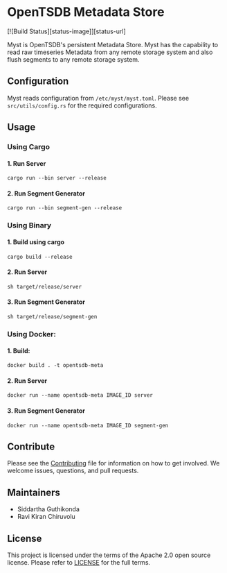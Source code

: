 OpenTSDB Metadata Store
===============================
[![Build Status][status-image]][status-url]

Myst is OpenTSDB's persistent Metadata Store. Myst has the capability to read raw timeseries Metadata from any remote storage system and also flush segments to any remote storage system.  

Configuration
-------------

Myst reads configuration from `/etc/myst/myst.toml`.
Please see `src/utils/config.rs` for the required configurations.

Usage
-----

### Using Cargo
#### 1. Run Server
```cargo run --bin server --release```
#### 2. Run Segment Generator
```cargo run --bin segment-gen --release```

### Using Binary
#### 1. Build using cargo
```cargo build --release```
#### 2. Run Server
```sh target/release/server```
#### 3. Run Segment Generator
```sh target/release/segment-gen```

### Using Docker:
#### 1. Build:
```docker build . -t opentsdb-meta```
#### 2. Run Server
```docker run --name opentsdb-meta IMAGE_ID server```
#### 3. Run Segment Generator
```docker run --name opentsdb-meta IMAGE_ID segment-gen```


Contribute
----------

Please see the [Contributing](contributing.md) file for information on how to
get involved. We welcome issues, questions, and pull requests.

Maintainers
-----------

* Siddartha Guthikonda
* Ravi Kiran Chiruvolu

License
-------

This project is licensed under the terms of the Apache 2.0 open source license.
Please refer to [LICENSE](LICENSE.md) for the full terms.
